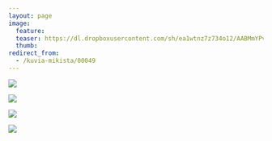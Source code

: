 ```yaml
---
layout: page
image:
  feature:
  teaser: https://dl.dropboxusercontent.com/sh/ea1wtnz7z734o12/AABMmYPv1MHwr_qP6q1lbocza/mikin-kuvat/2/DSC29267-245px.jpg
  thumb:
redirect_from:
  - /kuvia-mikista/00049
---
```


[![](https://dl.dropboxusercontent.com/sh/ea1wtnz7z734o12/AAC9Oi00dOI7uG9XKOvy7Yk9a/mikin-kuvat/2/DSC29267-800px.jpg)](https://dl.dropboxusercontent.com/sh/ea1wtnz7z734o12/AAAtvIaiBIkGxp84fl4dR_qfa/mikin-kuvat/2/DSC29267.JPG)

[![](https://dl.dropboxusercontent.com/sh/ea1wtnz7z734o12/AABXyGou4eXpik9ez1imuZPna/mikin-kuvat/2/DSC29249-800px.jpg)](https://dl.dropboxusercontent.com/sh/ea1wtnz7z734o12/AAA75Sj9AqBw5eQEQ3HzssC6a/mikin-kuvat/2/DSC29249.JPG)

[![](https://dl.dropboxusercontent.com/sh/ea1wtnz7z734o12/AACPWtH3O0reMN3anU3cfMESa/mikin-kuvat/2/DSC29242-800px.jpg)](https://dl.dropboxusercontent.com/sh/ea1wtnz7z734o12/AACFQP1nb9DRl50DCII3V1Mfa/mikin-kuvat/2/DSC29242.JPG)

[![](https://dl.dropboxusercontent.com/sh/ea1wtnz7z734o12/AAAxcmw42KyTsbNf_uGl0O8ha/mikin-kuvat/2/DSC29244-800px.jpg)](https://dl.dropboxusercontent.com/sh/ea1wtnz7z734o12/AACDWzcA1DRCi16V8sILZBYTa/mikin-kuvat/2/DSC29244.jpg)
